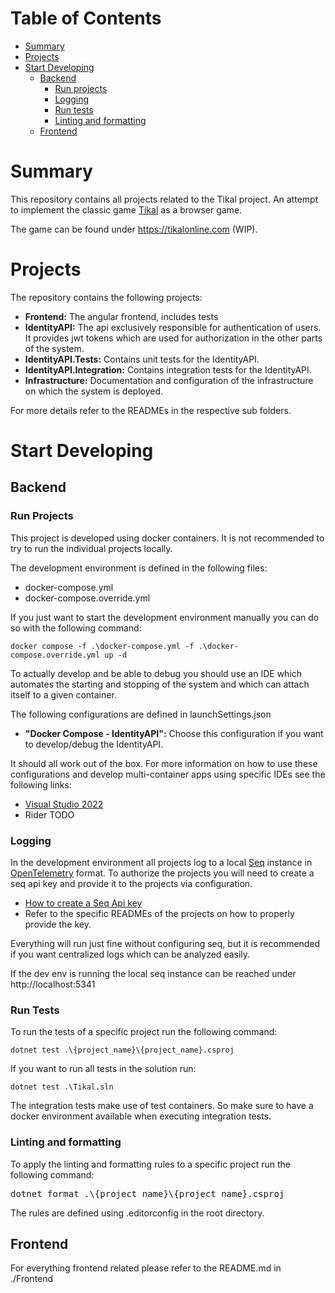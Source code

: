 # Table of Contents

- [Summary](#summary)
- [Projects](#projects)
- [Start Developing](#start-developing)
    - [Backend](#backend)
      - [Run projects](#run-projects)
      - [Logging](#logging)
      - [Run tests](#run-tests)
      - [Linting and formatting](#linting-and-formatting)
    - [Frontend](#frontend)

# Summary

This repository contains all projects related to the Tikal project. An attempt to implement the classic
game [Tikal](https://en.wikipedia.org/wiki/Tikal_(board_game)) as a browser game.

The game can be found under <a>https://tikalonline.com</a> (WIP).

# Projects

The repository contains the following projects:

- **Frontend:** The angular frontend, includes tests
- **IdentityAPI:** The api exclusively responsible for authentication of users. It provides jwt tokens which are used
  for authorization in the other parts of the system.
- **IdentityAPI.Tests:** Contains unit tests for the IdentityAPI.
- **IdentityAPI.Integration:** Contains integration tests for the IdentityAPI.
- **Infrastructure:** Documentation and configuration of the infrastructure on which the system is deployed.

For more details refer to the READMEs in the respective sub folders.

# Start Developing

## Backend

### Run Projects

This project is developed using docker containers. It is not recommended to try to run the individual projects locally.

The development environment is defined in the following files:

- docker-compose.yml
- docker-compose.override.yml

If you just want to start the development environment manually you can do so with the following command:

```
docker compose -f .\docker-compose.yml -f .\docker-compose.override.yml up -d
```

To actually develop and be able to debug you should use an IDE which automates the starting and stopping of the system
and which can attach itself to a given container.

The following configurations are defined in launchSettings.json

- **"Docker Compose - IdentityAPI":** Choose this configuration if you want to develop/debug the IdentityAPI.

It should all work out of the box. For more information on how to use these configurations and develop multi-container
apps using specific IDEs see the following links:

- [Visual Studio 2022](https://learn.microsoft.com/en-us/visualstudio/containers/tutorial-multicontainer?view=vs-2022)
- Rider TODO

### Logging

In the development environment all projects log to a local [Seq](https://datalust.co/seq) instance
in [OpenTelemetry](https://opentelemetry.io/) format. To authorize the projects you will need to create a seq api key
and provide it to the projects via configuration.

- [How to create a Seq Api key](https://docs.datalust.co/docs/api-keys)
- Refer to the specific READMEs of the projects on how to properly provide the key.

Everything will run just fine without configuring seq, but it is recommended if you want centralized logs which can be
analyzed easily.

If the dev env is running the local seq instance can be reached under <a>http://localhost:5341</a>

### Run Tests

To run the tests of a specific project run the following command:

```
dotnet test .\{project_name}\{project_name}.csproj
```

If you want to run all tests in the solution run:

```
dotnet test .\Tikal.sln
```

The integration tests make use of test containers. So make sure to have a docker environment available when executing
integration tests.

### Linting and formatting

To apply the linting and formatting rules to a specific project run the following command:

<pre>
dotnet format .\{project_name}\{project_name}.csproj
</pre>

The rules are defined using .editorconfig in the root directory.

## Frontend

For everything frontend related please refer to the README.md in ./Frontend